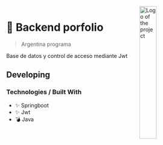 <img src="https://argentinaprograma.inti.gob.ar/pluginfile.php/1/theme_moove/logo/1676134779/Dise%C3%B1o%20sin%20t%C3%ADtulo%20%2817%29.png" width="30%" alt="Logo of the project" align="right">

# 🚀 Backend porfolio 
> Argentina programa

Base de datos y control de acceso mediante Jwt

## Developing

### Technologies / Built With
- ✨ Springboot
- ✨ Jwt
- 💣 Java


